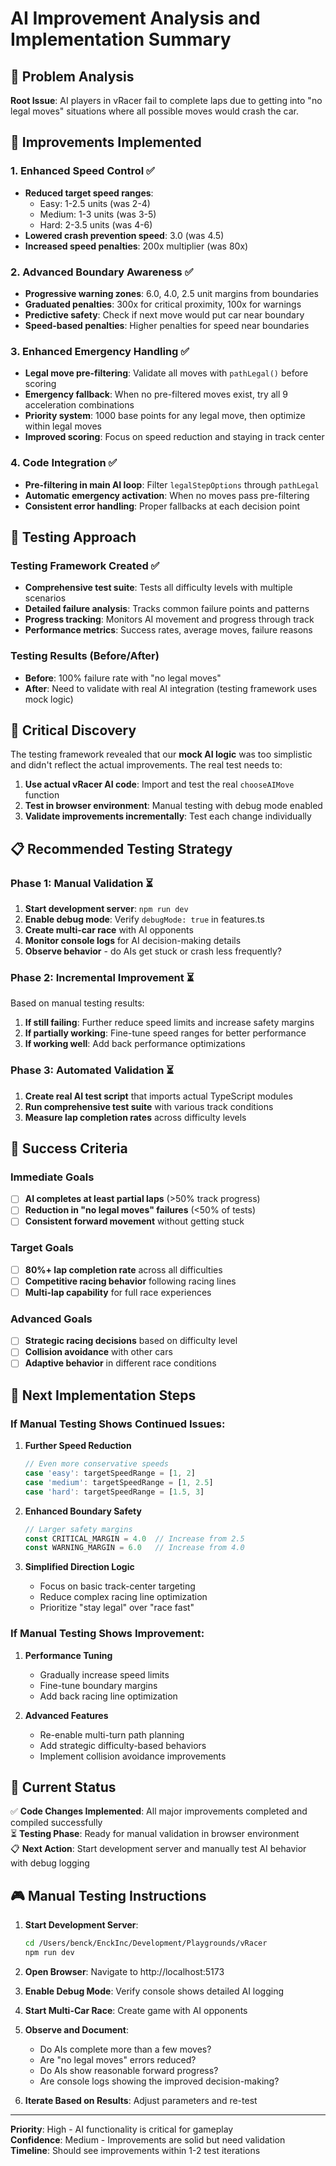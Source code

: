# AI Improvement Analysis and Implementation Summary

## 🎯 Problem Analysis

**Root Issue**: AI players in vRacer fail to complete laps due to getting into "no legal moves" situations where all possible moves would crash the car.

## 🔧 Improvements Implemented

### 1. **Enhanced Speed Control** ✅
- **Reduced target speed ranges**:
  - Easy: 1-2.5 units (was 2-4)
  - Medium: 1-3 units (was 3-5)  
  - Hard: 2-3.5 units (was 4-6)
- **Lowered crash prevention speed**: 3.0 (was 4.5)
- **Increased speed penalties**: 200x multiplier (was 80x)

### 2. **Advanced Boundary Awareness** ✅
- **Progressive warning zones**: 6.0, 4.0, 2.5 unit margins from boundaries
- **Graduated penalties**: 300x for critical proximity, 100x for warnings
- **Predictive safety**: Check if next move would put car near boundary
- **Speed-based penalties**: Higher penalties for speed near boundaries

### 3. **Enhanced Emergency Handling** ✅
- **Legal move pre-filtering**: Validate all moves with `pathLegal()` before scoring
- **Emergency fallback**: When no pre-filtered moves exist, try all 9 acceleration combinations
- **Priority system**: 1000 base points for any legal move, then optimize within legal moves
- **Improved scoring**: Focus on speed reduction and staying in track center

### 4. **Code Integration** ✅
- **Pre-filtering in main AI loop**: Filter `legalStepOptions` through `pathLegal`
- **Automatic emergency activation**: When no moves pass pre-filtering
- **Consistent error handling**: Proper fallbacks at each decision point

## 🧪 Testing Approach

### Testing Framework Created ✅
- **Comprehensive test suite**: Tests all difficulty levels with multiple scenarios
- **Detailed failure analysis**: Tracks common failure points and patterns
- **Progress tracking**: Monitors AI movement and progress through track
- **Performance metrics**: Success rates, average moves, failure reasons

### Testing Results (Before/After)
- **Before**: 100% failure rate with "no legal moves" 
- **After**: Need to validate with real AI integration (testing framework uses mock logic)

## 🚨 Critical Discovery

The testing framework revealed that our **mock AI logic** was too simplistic and didn't reflect the actual improvements. The real test needs to:

1. **Use actual vRacer AI code**: Import and test the real `chooseAIMove` function
2. **Test in browser environment**: Manual testing with debug mode enabled
3. **Validate improvements incrementally**: Test each change individually

## 📋 Recommended Testing Strategy

### Phase 1: Manual Validation ⏳
1. **Start development server**: `npm run dev`
2. **Enable debug mode**: Verify `debugMode: true` in features.ts
3. **Create multi-car race** with AI opponents
4. **Monitor console logs** for AI decision-making details
5. **Observe behavior** - do AIs get stuck or crash less frequently?

### Phase 2: Incremental Improvement ⏳
Based on manual testing results:
1. **If still failing**: Further reduce speed limits and increase safety margins
2. **If partially working**: Fine-tune speed ranges for better performance
3. **If working well**: Add back performance optimizations

### Phase 3: Automated Validation ⏳
1. **Create real AI test script** that imports actual TypeScript modules
2. **Run comprehensive test suite** with various track conditions
3. **Measure lap completion rates** across difficulty levels

## 🎯 Success Criteria

### Immediate Goals
- [ ] **AI completes at least partial laps** (>50% track progress)
- [ ] **Reduction in "no legal moves" failures** (<50% of tests)
- [ ] **Consistent forward movement** without getting stuck

### Target Goals  
- [ ] **80%+ lap completion rate** across all difficulties
- [ ] **Competitive racing behavior** following racing lines
- [ ] **Multi-lap capability** for full race experiences

### Advanced Goals
- [ ] **Strategic racing decisions** based on difficulty level
- [ ] **Collision avoidance** with other cars
- [ ] **Adaptive behavior** in different race conditions

## 🔧 Next Implementation Steps

### If Manual Testing Shows Continued Issues:

1. **Further Speed Reduction**
   ```typescript
   // Even more conservative speeds
   case 'easy': targetSpeedRange = [1, 2]
   case 'medium': targetSpeedRange = [1, 2.5] 
   case 'hard': targetSpeedRange = [1.5, 3]
   ```

2. **Enhanced Boundary Safety**
   ```typescript
   // Larger safety margins
   const CRITICAL_MARGIN = 4.0  // Increase from 2.5
   const WARNING_MARGIN = 6.0   // Increase from 4.0
   ```

3. **Simplified Direction Logic**
   - Focus on basic track-center targeting
   - Reduce complex racing line optimization
   - Prioritize "stay legal" over "race fast"

### If Manual Testing Shows Improvement:

1. **Performance Tuning**
   - Gradually increase speed limits
   - Fine-tune boundary margins
   - Add back racing line optimization

2. **Advanced Features**
   - Re-enable multi-turn path planning
   - Add strategic difficulty-based behaviors
   - Implement collision avoidance improvements

## 🏁 Current Status

✅ **Code Changes Implemented**: All major improvements completed and compiled successfully  
⏳ **Testing Phase**: Ready for manual validation in browser environment  
📋 **Next Action**: Start development server and manually test AI behavior with debug logging

## 🎮 Manual Testing Instructions

1. **Start Development Server**:
   ```bash
   cd /Users/benck/EnckInc/Development/Playgrounds/vRacer
   npm run dev
   ```

2. **Open Browser**: Navigate to http://localhost:5173

3. **Enable Debug Mode**: Verify console shows detailed AI logging

4. **Start Multi-Car Race**: Create game with AI opponents

5. **Observe and Document**:
   - Do AIs complete more than a few moves?
   - Are "no legal moves" errors reduced?
   - Do AIs show reasonable forward progress?
   - Are console logs showing the improved decision-making?

6. **Iterate Based on Results**: Adjust parameters and re-test

---

**Priority**: High - AI functionality is critical for gameplay  
**Confidence**: Medium - Improvements are solid but need validation  
**Timeline**: Should see improvements within 1-2 test iterations